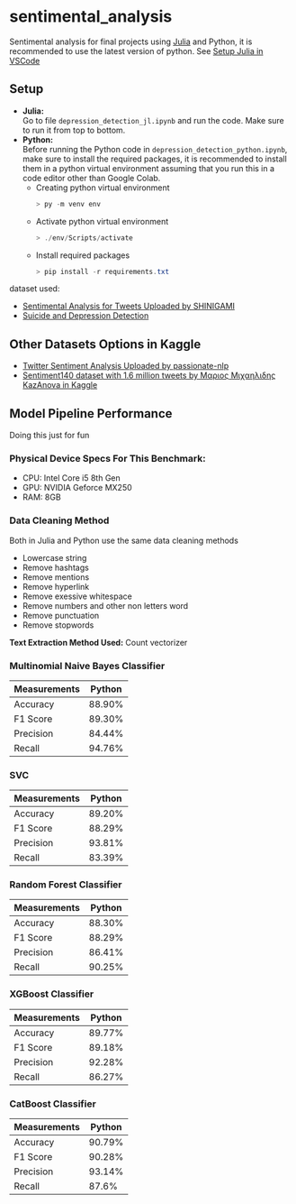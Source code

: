 # sentimental_analysis
Sentimental analysis for final projects using [Julia](https://julialang.org) and Python, it is recommended to use the latest version of python. See [Setup Julia in VSCode](https://code.visualstudio.com/docs/languages/julia)

## Setup
- **Julia:**  
    Go to file `depression_detection_jl.ipynb` and run the code. Make sure to run it from top to bottom.
- **Python:**  
    Before running the Python code in `depression_detection_python.ipynb`, make sure to install the required packages, it is 
    recommended to install them in a python virtual environment assuming that you run this in a code editor other than Google Colab.  
    - Creating python virtual environment 
        ```powershell
        > py -m venv env
        ```
    - Activate python virtual environment
        ```powershell
        > ./env/Scripts/activate
        ```
    - Install required packages
        ```powershell
        > pip install -r requirements.txt
        ```
dataset used: 
- [Sentimental Analysis for Tweets Uploaded by SHINIGAMI](https://www.kaggle.com/datasets/gargmanas/sentimental-analysis-for-tweets)
- [Suicide and Depression Detection](https://www.kaggle.com/datasets/nikhileswarkomati/suicide-watch)


## Other Datasets Options in Kaggle
- [Twitter Sentiment Analysis Uploaded by passionate-nlp](https://www.kaggle.com/datasets/jp797498e/twitter-entity-sentiment-analysis)
- [Sentiment140 dataset with 1.6 million tweets by Μαριος Μιχαηλιδης KazAnova in Kaggle](https://www.kaggle.com/datasets/kazanova/sentiment140/code?datasetId=2477&searchQuery=SVM)

## Model Pipeline Performance
Doing this just for fun
### **Physical Device Specs For This Benchmark:**
- CPU: Intel Core i5 8th Gen
- GPU: NVIDIA Geforce MX250
- RAM: 8GB

### **Data Cleaning Method**
Both in Julia and Python use the same data cleaning methods
- Lowercase string
- Remove hashtags
- Remove mentions
- Remove hyperlink
- Remove exessive whitespace
- Remove numbers and other non letters word
- Remove punctuation
- Remove stopwords

**Text Extraction Method Used:** Count vectorizer

### **Multinomial Naive Bayes Classifier**
| Measurements | Python |
|--------------|-------|
| Accuracy | 88.90% |
| F1 Score | 89.30% |
| Precision | 84.44% |
| Recall | 94.76% |

### **SVC**
| Measurements | Python |
|--------------|--------|
| Accuracy | 89.20% |
| F1 Score | 88.29% |
| Precision | 93.81% |
| Recall | 83.39% |

### **Random Forest Classifier**
| Measurements  | Python |
|--------------|-------|
| Accuracy | 88.30% |
| F1 Score | 88.29% |
| Precision  | 86.41% |
| Recall | 90.25% |

### **XGBoost Classifier**
| Measurements  | Python |
|--------------|-------|
| Accuracy | 89.77% |
| F1 Score | 89.18% |
| Precision  | 92.28% |
| Recall | 86.27% |

### **CatBoost Classifier**
| Measurements  | Python |
|--------------|-------|
| Accuracy | 90.79% |
| F1 Score | 90.28% |
| Precision  | 93.14% |
| Recall | 87.6% |
